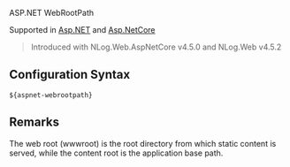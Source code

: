 ASP.NET WebRootPath 

Supported in [Asp.NET](https://docs.microsoft.com/dotnet/api/system.web.httpserverutility.mappath) and [Asp.NetCore](https://docs.microsoft.com/dotnet/api/microsoft.aspnetcore.hosting.ihostingenvironment.webrootpath)

> Introduced with NLog.Web.AspNetCore v4.5.0 and NLog.Web v4.5.2

## Configuration Syntax
```
${aspnet-webrootpath}
```

## Remarks
The web root (wwwroot) is the root directory from which static content is served, while the content root is the application base path.